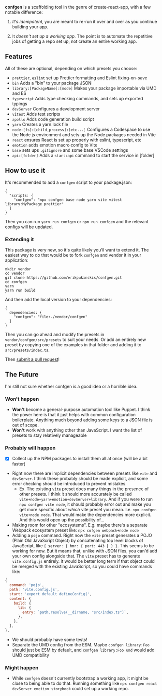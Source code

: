 **confgen** is a scaffolding tool in the genre of create-react-app, with a few notable difference:

1. _It's idempotent_, you are meant to re-run it over and over as you continue building your app.

2. It _doesn't set up a working app_. The point is to automate the repetitive jobs of getting a repo
   set up, not create an entire working app.

## Features

All of these are optional, depending on which presets you choose:

- `prettier`, `eslint` set up Prettier formatting and Eslint fixing-on-save
- `bin` Adds a "bin" to your package JSON
- `library:[PackageName]:[mode]` Makes your package importable via UMD and ES
- `typescript` Adds type checking commands, and sets up exported typings
- `devServer` Configures a development server
- `vitest` Adds test scripts
- `apollo` Adds code generation build script
- `yarn` Creates a yarn.lock file
- `node:[fs]:[child_process]:[etc...]` Configures a Codespace to use the Node.js environment and sets up the Node packages needed in Vite
- `react` ensures React is set up properly with eslint, typescript, etc
- `emotion` adds emotion macro config to Vite
- `base` sets ups `.gitignore` and some base VSCode settings
- `api:[folder]` Adds a `start:api` command to start the service in [folder]

## How to use it

It's recommended to add a `confgen` script to your package.json:

```
{
  "scripts: {
    "confgen": "npx confgen base node yarn vite vitest library:MyPackage prettier"
  }
}
```

Then you can run `yarn run confgen` or `npm run confgen` and the relevant configs will be updated.

### Extending it

This package is very new, so it's quite likely you'll want to extend it. The easiest way to do that
would be to fork `confgen` and vendor it in your application:

```
mkdir vendor
cd vendor
git clone https://github.com/erikpukinskis/confgen.git
cd confgen
yarn
yarn run build
```

And then add the local version to your dependencies:

```
{
  dependencies: {
    "confgen": "file:./vendor/confgen"
  }
}
```

Then you can go ahead and modify the presets in `vendor/confgen/src/presets` to suit your needs. Or
add an entirely new preset by copying one of the examples in that folder and adding it to
`src/presets/index.ts`.

Then [submit a pull request](https://github.com/erikpukinskis/confgen/pulls)!

## The Future

I'm still not sure whether confgen is a good idea or a horrible idea.

### Won't happen

- **Won't** become a general-purpose automation tool like Puppet. I think the power here is that it just
  helps with common configuration boilerplate. Anything much beyond adding some keys to a JSON file
  is out of scope.
- **Won't** work with anything other than JavaScript. I want the list of presets to stay relatively
  manageable

### Probably will happen

- [x] Collect up the NPM packages to install them all at once (will be a bit faster)
- Right now there are implicit dependencies between presets like `vite` and `devServer`. I think
  these probably should be made explicit, and some error checking should be introduced to prevent
  mistakes.
  - Ex. The existing `vite` preset does many things in the presence of other presets. I think it
    should more accurately be called `vite+node+yarn+emotion+devServer+library`. And if you were
    to run `npx confgen vite node`, it should probably error out and make you get more specific
    about _which_ vite preset you mean. I.e. `npx confgen vite+node node`. That would make the
    dependencies more explicit. And this would open up the possibility of...
- Making room for other "ecosystems". E.g. maybe there's a separate Webpack ecosystem preset like:
  `npx cofgen webpack+node node`
- Adding a `pojo` command. Right now the `vite` preset generates a POJO (Plain Old JavaScript Object)
  by concatenating top level blocks of JavaScript, like `{ server: { hmr: { port: 443 } } }`. This
  seems to be working for now. But it means that, unlike with JSON files, you can'd add your own
  config alongside that. The `vite` preset has to generate `vite.config.js` entirely. It would be
  better long term if that object could be merged with the existing JavaScript, so you could have
  commands like:

```js
{
  command: 'pojo',
  path: 'vite.config.js',
  start: 'export default defineConfig(',
  content: {
    build: {
      lib: {
        entry: `path.resolve(__dirname, "src/index.ts")`,
      },
    },
  },
},
```

- We should probably have some tests!
- Separate the UMD config from the ESM. Maybe `confgen library:Foo` should just be ESM by default,
  and `confgen library:Foo umd` would add UMD compatibility

### Might happen

- While `confgen` doesn't currently bootstrap a working app, it might be close to being able to do
  that. Running something like `npx confgen react devServer emotion storybook` could set up a working
  repo.
